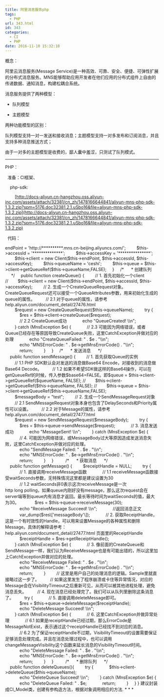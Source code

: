 ```yaml
---
title: 阿里消息服务php
tags:
  - PHP
url: 343.html
id: 343
categories:
  - CI
  - PHP
date: 2016-11-10 15:32:18
---
```


概念：

阿里云消息服务(Message Service)是一种高效、可靠、安全、便捷、可弹性扩展的分布式消息服务。MNS能够帮助应用开发者在他们应用的分布式组件上自由的传递数据、通知消息，构建松耦合系统。

消息服务提供了两种模型：

*   队列模型
    
*   主题模型
    

两种功能模型的区别：

队列模型支持一对一发送和接收消息；主题模型支持一对多发布和订阅消息，并且支持多种消息推送方式；

由于一对多的主题模型是收费的，鄙人囊中羞涩，只测试了队列模式。

* * *

PHP：  

  准备：CI框架、

    php-sdk:

        [http://docs-aliyun.cn-hangzhou.oss.aliyun-inc.com/assets/attach/32381/cn_zh/1478166644841/aliyun-mns-php-sdk-1.3.2.zip?spm=5176.doc32381.2.1.uSbo16&file=aliyun-mns-php-sdk-1.3.2.zip](http://docs-aliyun.cn-hangzhou.oss.aliyun-inc.com/assets/attach/32381/cn_zh/1478166644841/aliyun-mns-php-sdk-1.3.2.zip?spm=5176.doc32381.2.1.uSbo16&file=aliyun-mns-php-sdk-1.3.2.zip)

  代码：  

<?php

defined('BASEPATH') OR exit('No direct script access allowed');

require\_once (dirname(\_\_FILE__) . '/php\_mns\_sdk/mns-autoloader.php');

use AliyunMNS\\Client;
use AliyunMNS\\Requests\\SendMessageRequest;
use AliyunMNS\\Requests\\CreateQueueRequest;
use AliyunMNS\\Exception\\MnsException;

class AliaMnsTest extends CI_Controller {

    function __construct() {
        parent::__construct();
        header('Content-Type:text/html;charset=utf-8');
        $this->endPoint = 'http://**********.mns.cn-beijing.aliyuncs.com/';
        $this->accessId = '**************';
        $this->accessKey = '***************';
        $this->client = new Client($this->endPoint, $this->accessId, $this->accessKey);
        $this->queueName = 'ceshi';
        $this->queue = $this->client->getQueueRef($this->queueName,FALSE);
    }

    /*
     * 创建队列
     */

    public function createQueue() {
        // 1. 首先初始化一个client
//        $this->client = new Client($this->endPoint, $this->accessId, $this->accessKey);
        // 2. 生成一个CreateQueueRequest对象。CreateQueueRequest还可以接受一个QueueAttributes参数，用来初始化生成的queue的属性。
        // 2.1 对于queue的属性，请参考help.aliyun.com/document_detail/27476.html
        $request = new CreateQueueRequest($this->queueName);
        try {
            $res = $this->client->createQueue($request);
            // 2.2 CreateQueue成功
            echo "QueueCreated! \\n";
        } catch (MnsException $e) {
            // 2.3 可能因为网络错误，或者Queue已经存在等原因导致CreateQueue失败，这里CatchException并做对应的处理
            echo "CreateQueueFailed: " . $e . "\\n";
            echo "MNSErrorCode: " . $e->getMnsErrorCode() . "\\n";
            return;
        }
    }

    /*
     * 发送消息
     */

    public function sendMessage() {
        // 1. 首先获取Queue的实例
        // 1.1 PHP SDK默认会对发送的消息做Base64 Encode，对接收到的消息做Base64 Decode。
        // 1.2 如果不希望SDK做这样的Base64操作，可以在getQueueRef的时候，传入参数$base64=FALSE。即$queue = $this->client->getQueueRef($queueName, FALSE);
//        $this->client->getQueueRef($this->queueName, FALSE);
//        $this->queue = $this->client->getQueueRef($this->queueName,FALSE);
        $messageBody = "test";
        // 2. 生成一个SendMessageRequest对象
        // 2.1 SendMessageRequest对象本身也包含了DelaySeconds和Priority属性可以设置。
        // 2.2 对于Message的属性，请参考help.aliyun.com/document_detail/27477.html
        $request = new SendMessageRequest($messageBody);
        try {
            $res = $this->queue->sendMessage($request);
            // 3. 消息发送成功
            echo "MessageSent! \\n";
        } catch (MnsException $e) {
            // 4. 可能因为网络错误，或MessageBody过大等原因造成发送消息失败，这里CatchException并做对应的处理。
            echo "SendMessage Failed: " . $e . "\\n";
            echo "MNSErrorCode: " . $e->getMnsErrorCode() . "\\n";
            return;
        }
    }
    
    /*
     * 获取消息
     */
    public function getMessage() {
        $receiptHandle = NULL;
        try {
            // 1. 直接调用receiveMessage函数
            // 1.1 receiveMessage函数接受waitSeconds参数，无特殊情况这里都是建议设置为30
            // 1.2 waitSeconds非0表示这次receiveMessage是一次http long polling，如果queue内刚好没有message，那么这次request会在server端等到queue内有消息才返回。最长等待时间为waitSeconds的值，最大为30。
            $res = $this->queue->receiveMessage(30);
            echo "ReceiveMessage Succeed! \\n";
            //返回消息正文
            var_dump($res\['messageBody'\]);
            // 2. 获取ReceiptHandle，这是一个有时效性的Handle，可以用来设置Message的各种属性和删除Message。具体的解释请参考：help.aliyun.com/document_detail/27477.html 页面里的ReceiptHandle
            $receiptHandle = $res->getReceiptHandle();
        } catch (MnsException $e) {
            // 3. 像前面的CreateQueue和SendMessage一样，我们认为ReceiveMessage也是有可能出错的，所以这里加上CatchException并做对应的处理。
            echo "ReceiveMessage Failed: " . $e . "\\n";
            echo "MNSErrorCode: " . $e->getMnsErrorCode() . "\\n";
            return;
        }
        // 这里是用户自己的处理消息的逻辑。Sample里就直接略过这一步了。
        // 如果这里发生了程序崩溃或卡住等异常情况，对应的Message会在VisibilityTimeout之后重新可见，从而可以被其他进程处理，避免消息丢失。
        // 4. 现在消息已经处理完了。我们可以从队列里删除这条消息了。
        try {
            // 5. 直接调用deleteMessage即可。
            $res = $this->queue->deleteMessage($receiptHandle);
            echo "DeleteMessage Succeed! \\n";
        } catch (MnsException $e) {
            // 6. 这里CatchException并做异常处理
            // 6.1 如果是receiptHandle已经过期，那么ErrorCode是MessageNotExist，表示通过这个receiptHandle已经找不到对应的消息。
            // 6.2 为了保证receiptHandle不过期，VisibilityTimeout的设置需要保证足够消息处理完成。并且在消息处理过程中，也可以调用changeMessageVisibility这个函数来延长消息的VisibilityTimeout时间。
            echo "DeleteMessage Failed: " . $e . "\\n";
            echo "MNSErrorCode: " . $e->getMnsErrorCode() . "\\n";
            return;
        }
    }
    
    /*
     * 删除队列
     */
    public function deleteQueues(){
        try {
            $this->client->deleteQueue($this->queueName);
            echo "DeleteQueue Succeed! \\n";
        } catch (MnsException $e) {
            echo "DeleteQueue Failed: " . $e;
            return;
        }
    }

}

建议封装成CI_Model类，创建有参构造方法，根据对象调用相应的方法.

* * *